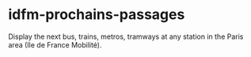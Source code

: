 # idfm-prochains-passages
Display the next bus, trains, metros, tramways at any station in the Paris area (Ile de France Mobilité).
